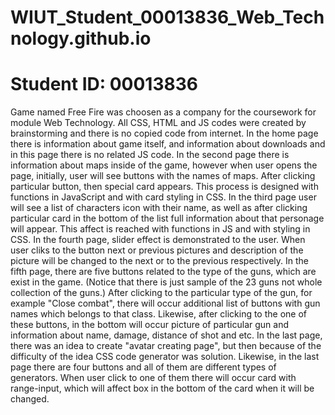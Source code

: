 # WIUT_Student_00013836_Web_Technology.github.io
# Student ID: 00013836
Game named Free Fire was choosen as a company for the coursework for module Web Technology.
All CSS, HTML and JS codes were created by brainstorming and there is no copied code from internet.
    In the home page there is information about game itself, and information about downloads and in this page there is no related JS code.
    In the second page there is information about maps inside of the game, however when user opens the page, initially, user will see buttons with the names of maps. After clicking particular button, then special card appears. This process is designed with functions in JavaScript and with card styling in CSS.
    In the third page user will see a list of characters icon with their name, as well as after clicking particular card in the bottom of the list full information about that personage will appear. This affect is reached with functions in JS and with styling in CSS.
    In the fourth page, slider effect is demonstrated to the user. When user cliks to the button next or previous pictures and description of the picture will be changed to the next or to the previous respectively. 
    In the fifth page, there are five buttons related to the type of the guns, which are exist in the game. (Notice that there is just sample of the 23 guns not whole collection of the guns.) After clicking to the particular type of the gun, for example "Close combat", there will occur additional list of buttons with gun names which belongs to that class. Likewise, after clicking to the one of these buttons, in the bottom will occur picture of particular gun and information about name, damage, distance of shot and etc.
    In the last page, there was an idea to create "avatar creating page", but then because of the difficulty of the idea CSS code generator was solution. Likewise, in the last page there are four buttons and all of them are different types of generators. When user click to one of them there will occur card with range-input, which will affect box in the bottom of the card when it will be changed.